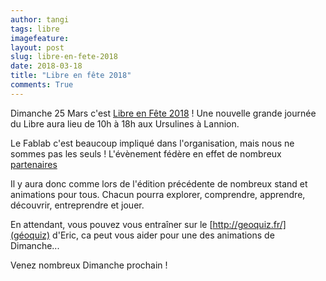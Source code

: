 ```yaml
---
author: tangi
tags: libre
imagefeature: 
layout: post
slug: libre-en-fete-2018
date: 2018-03-18
title: "Libre en fête 2018"
comments: True
---
```


Dimanche 25 Mars c'est [Libre en Fête 2018](http://libre-en-fete-tregor.fr/) !
Une nouvelle grande journée du Libre aura lieu de 10h à 18h aux Ursulines à Lannion.

Le Fablab c'est beaucoup impliqué dans l'organisation, mais nous ne sommes pas les seuls !
L'évènement fédère en effet de nombreux [partenaires](http://libre-en-fete-tregor.fr/partenaires)

Il y aura donc comme lors de l'édition précédente de nombreux stand et animations pour tous. 
Chacun pourra explorer, comprendre, apprendre, découvrir, entreprendre et jouer.

En attendant, vous pouvez vous entraîner sur le [http://geoquiz.fr/](géoquiz) d'Eric, 
ca peut vous aider pour une des animations de Dimanche...

Venez nombreux Dimanche prochain !
